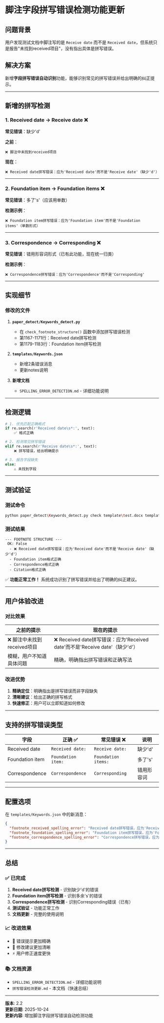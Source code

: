 # 脚注字段拼写错误检测功能更新

## 问题背景

用户发现测试文档中脚注写的是 `Receive date` 而不是 `Received date`，但系统只是报告"未找到received项目"，没有指出具体是拼写错误。

## 解决方案

新增**字段拼写错误自动识别**功能，能够识别常见的拼写错误并给出明确的纠正提示。

---

## 新增的拼写检测

### 1. Received date → Receive date ❌
**常见错误**：缺少'd'

**之前**：
```
❌ 脚注中未找到received项目
```

**现在**：
```
❌ Received date拼写错误：应为'Received date'而不是'Receive date'（缺少'd'）
```

---

### 2. Foundation item → Foundation items ❌
**常见错误**：多了's'（应该用单数）

**检测示例**：
```
❌ Foundation item拼写错误：应为'Foundation item'而不是'Foundation items'（单数形式）
```

---

### 3. Correspondence → Corresponding ❌
**常见错误**：错用形容词形式（已有此功能，现在统一归类）

**检测示例**：
```
❌ Correspondence拼写错误：应为'Correspondence'而不是'Corresponding'
```

---

## 实现细节

### 修改的文件

1. **`paper_detect/Keywords_detect.py`**
   - 在 `check_footnote_structure()` 函数中添加拼写错误检测
   - 第1167-1171行：Received date拼写检测
   - 第1179-1183行：Foundation item拼写检测

2. **`templates/Keywords.json`**
   - 新增2条错误消息
   - 更新notes说明

3. **新增文档**
   - `SPELLING_ERROR_DETECTION.md` - 详细功能说明

---

## 检测逻辑

```python
# 1. 优先匹配正确格式
if re.search(r'Received date\s*:', text):
    ✅ 格式正确

# 2. 检测常见拼写错误
elif re.search(r'Receive date\s*:', text):
    ❌ 拼写错误，给出明确提示

# 3. 报告字段缺失
else:
    ⚠️ 未找到字段
```

---

## 测试验证

### 测试命令
```bash
python paper_detect\Keywords_detect.py check template\test.docx templates\Keywords.json
```

### 测试结果
```
--- FOOTNOTE STRUCTURE ---
 OK: False
  - ❌ Received date拼写错误：应为'Received date'而不是'Receive date'（缺少'd'）
  - Foundation item格式正确
  - Correspondence格式正确
  - Citation格式正确
```

✅ **功能正常工作！** 系统成功识别了拼写错误并给出了明确的纠正建议。

---

## 用户体验改进

### 对比效果

| 之前的提示 | 现在的提示 |
|-----------|-----------|
| ❌ 脚注中未找到received项目 | ❌ Received date拼写错误：应为'Received date'而不是'Receive date'（缺少'd'） |
| 模糊，用户不知道具体问题 | 精确，明确指出拼写错误和正确写法 |

### 改进优势

1. **精确定位**：明确指出是拼写错误而非字段缺失
2. **清晰建议**：给出正确的拼写格式
3. **快速修正**：用户可以立即知道如何修改

---

## 支持的拼写错误类型

| 字段 | 正确 ✅ | 常见错误 ❌ | 说明 |
|------|---------|------------|------|
| Received date | `Received date:` | `Receive date:` | 缺少'd' |
| Foundation item | `Foundation item:` | `Foundation items:` | 多了's' |
| Correspondence | `Correspondence` | `Corresponding` | 错用形容词 |

---

## 配置选项

在 `templates/Keywords.json` 中的新消息：

```json
{
  "footnote_received_spelling_error": "Received date拼写错误，应为'Received date'而不是'Receive date'",
  "footnote_foundation_spelling_error": "Foundation item拼写错误，应为'Foundation item'（单数）而不是'Foundation items'（复数）",
  "footnote_correspondence_spelling_error": "Correspondence拼写错误，应为'Correspondence'而不是'Corresponding'"
}
```

---

## 总结

### ✅ 已完成

1. **Received date拼写检测** - 识别缺少'd'的错误
2. **Foundation item拼写检测** - 识别多余's'的错误  
3. **Correspondence拼写检测** - 识别Corresponding错误（已有）
4. **测试验证** - 功能正常工作
5. **文档更新** - 完整的使用说明

### 📈 改进效果

- 🎯 错误提示更加精确
- 📝 修改建议更加清晰
- ⚡ 用户修正速度更快

### 📚 文档资源

- `SPELLING_ERROR_DETECTION.md` - 详细功能说明
- `拼写错误检测更新.md` - 本文档（快速总结）

---

**版本**: 2.2  
**更新日期**: 2025-10-24  
**更新内容**: 增加脚注字段拼写错误自动检测功能
